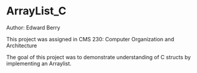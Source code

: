 # ArrayList_C

Author: Edward Berry

This project was assigned in CMS 230: Computer Organization and Architecture

The goal of this project was to demonstrate understanding of C structs by implementing an Arraylist. 
